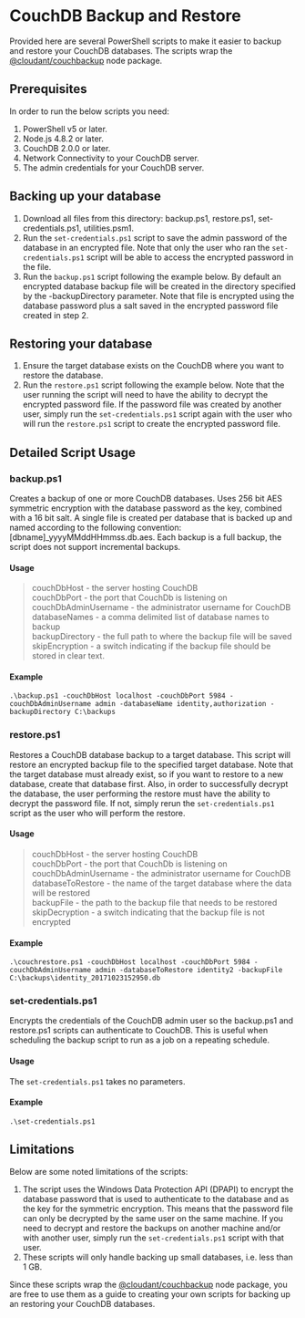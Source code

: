 # CouchDB Backup and Restore

Provided here are several PowerShell scripts to make it easier to backup and restore your CouchDB databases. The scripts wrap the [@cloudant/couchbackup](https://www.npmjs.com/package/@cloudant/couchbackup) node package.

## Prerequisites
In order to run the below scripts you need:

1. PowerShell v5 or later.
2. Node.js 4.8.2 or later.
3. CouchDB 2.0.0 or later.
4. Network Connectivity to your CouchDB server.
5. The admin credentials for your CouchDB server.

## Backing up your database

1. Download all files from this directory: backup.ps1, restore.ps1, set-credentials.ps1, utilities.psm1.
2. Run the `set-credentials.ps1` script to save the admin password of the database in an encrypted file. Note that only the user who ran the `set-credentials.ps1` script will be able to access the encrypted password in the file.
3. Run the `backup.ps1` script following the example below. By default an encrypted database backup file will be created in the directory specified by the -backupDirectory parameter. Note that file is encrypted using the database password plus a salt saved in the encrypted password file created in step 2.

## Restoring your database
1. Ensure the target database exists on the CouchDB where you want to restore the database.
2. Run the `restore.ps1` script following the example below. Note that the user running the script will need to have the ability to decrypt the encrypted password file. If the password file was created by another user, simply run the `set-credentials.ps1` script again with the user who will run the `restore.ps1` script to create the encrypted password file.

## Detailed Script Usage
### backup.ps1

Creates a backup of one or more CouchDB databases. Uses 256 bit AES symmetric encryption with the database password as the key, combined with a 16 bit salt. A single file is created per database that is backed up and named according to the following convention: [dbname]_yyyyMMddHHmmss.db.aes. Each backup is a full backup, the script does not support incremental backups.

#### Usage
>couchDbHost - the server hosting CouchDB  
couchDbPort - the port that CouchDb is listening on  
couchDbAdminUsername - the administrator username for CouchDB  
databaseNames - a comma delimited list of database names to backup  
backupDirectory - the full path to where the backup file will be saved  
skipEncryption - a switch indicating if the backup file should be stored in clear text.

#### Example
```
.\backup.ps1 -couchDbHost localhost -couchDbPort 5984 -couchDbAdminUsername admin -databaseName identity,authorization -backupDirectory C:\backups
```

### restore.ps1
Restores a CouchDB database backup to a target database. This script will restore an encrypted backup file to the specified target database. Note that the target database must already exist, so if you want to restore to a new database, create that database first. Also, in order to successfully decrypt the database, the user performing the restore must have the ability to decrypt the password file. If not, simply rerun the `set-credentials.ps1` script as the user who will perform the restore.

#### Usage
>couchDbHost - the server hosting CouchDB  
couchDbPort - the port that CouchDb is listening on  
couchDbAdminUsername - the administrator username for CouchDB  
databaseToRestore - the name of the target database where the data will be restored  
backupFile - the path to the backup file that needs to be restored  
skipDecryption - a switch indicating that the backup file is not encrypted

#### Example
```
.\couchrestore.ps1 -couchDbHost localhost -couchDbPort 5984 -couchDbAdminUsername admin -databaseToRestore identity2 -backupFile C:\backups\identity_20171023152950.db
```

### set-credentials.ps1
Encrypts the credentials of the CouchDB admin user so the backup.ps1 and restore.ps1 scripts can authenticate to CouchDB. This is useful when scheduling the backup script to run as a job on a repeating schedule.

#### Usage
The `set-credentials.ps1` takes no parameters.

#### Example
```
.\set-credentials.ps1
```

## Limitations

Below are some noted limitations of the scripts:

1. The script uses the Windows Data Protection API (DPAPI) to encrypt the database password that is used to authenticate to the database and as the key for the symmetric encryption. This means that the password file can only be decrypted by the same user on the same machine. If you need to decrypt and restore the backups on another machine and/or with another user, simply run the `set-credentials.ps1` script with that user. 
2. These scripts will only handle backing up small databases, i.e. less than 1 GB.

Since these scripts wrap the [@cloudant/couchbackup](https://www.npmjs.com/package/@cloudant/couchbackup) node package, you are free to use them as a guide to creating your own scripts for backing up an restoring your CouchDB databases.

